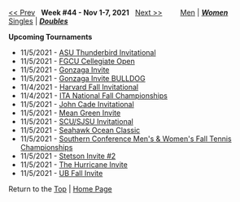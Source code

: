 <a name="top"></a>[<< Prev](women_doubles_2143.md) &nbsp; **Week #44 - Nov 1-7, 2021** &nbsp; [Next >>](women_doubles_2145.md) &nbsp;&nbsp;&nbsp;&nbsp;&nbsp;&nbsp;&nbsp; [Men](./men_doubles_2144.md) &#124; [***Women***](./women_doubles_2144.md) &nbsp;&nbsp;&nbsp;&nbsp;&nbsp; [Singles](./women_singles_2144.md) &#124; [***Doubles***](./women_doubles_2144.md)

**Upcoming Tournaments**  
- 11/5/2021 - <a href="https://colleges.wearecollegetennis.com/competitions/ArizonaStateUniversityW/Tournaments/Overview/539AAEB8-CB2F-46ED-8DAD-69DE1A5FEC2B" target="_blank">ASU Thunderbird Invitational</a>  
- 11/5/2021 - <a href="https://colleges.wearecollegetennis.com/competitions/FloridaGulfCoastUniversityW/Tournaments/Overview/366369DF-D1D6-4447-B214-C4B5012C2F42" target="_blank">FGCU Cellegiate Open</a>  
- 11/5/2021 - <a href="https://colleges.wearecollegetennis.com/competitions/GonzagaUniversityW/Tournaments/Overview/F28FCCEF-4BC1-4442-AA94-59500ADE80D8" target="_blank">Gonzaga Invite</a>  
- 11/5/2021 - <a href="https://colleges.wearecollegetennis.com/competitions/GonzagaUniversityW/Tournaments/Overview/92D5D3EA-78F6-46C4-B8B6-24485A28CE1D" target="_blank">Gonzaga Invite BULLDOG</a>  
- 11/4/2021 - <a href="https://colleges.wearecollegetennis.com/competitions/HarvardUniversityW/Tournaments/Overview/BA786C50-A446-4E92-9092-433D2C4A4F77" target="_blank">Harvard Fall Invitational</a>  
- 11/4/2021 - <a href="https://colleges.wearecollegetennis.com/competitions/ITA/Tournaments/Overview/3C0D3BF7-1EA0-4314-9798-02FE691DD86E" target="_blank">ITA National Fall Championships</a>  
- 11/5/2021 - <a href="https://colleges.wearecollegetennis.com/competitions/MississippiStateUnivW/Tournaments/Overview/E7E24596-5A63-454E-9711-8B3FDC25E020" target="_blank">John Cade Invitational</a>  
- 11/5/2021 - <a href="https://colleges.wearecollegetennis.com/competitions/UnivOfNorthTexasW/Tournaments/Overview/EF6FA1CB-A90F-4BA0-B5BD-1D5B642D3C48" target="_blank">Mean Green Invite</a>  
- 11/5/2021 - <a href="https://colleges.wearecollegetennis.com/competitions/SantaClaraUniversityW/Tournaments/Overview/BBE3EA3C-9201-43BE-AD2E-553A4B616F3C" target="_blank">SCU/SJSU Invitational</a>  
- 11/5/2021 - <a href="https://colleges.wearecollegetennis.com/competitions/UNCWilmingtonW/Tournaments/Overview/FE307133-DF38-4D97-8DE6-D59D765D1738" target="_blank">Seahawk Ocean Classic</a>  
- 11/5/2021 - <a href="https://colleges.wearecollegetennis.com/competitions/ITA/Tournaments/Overview/3BD3D9A3-1CE7-4BB9-93E6-7D1ECED07DFE" target="_blank">Southern Conference Men's & Women's Fall Tennis Championships</a>  
- 11/5/2021 - <a href="https://colleges.wearecollegetennis.com/competitions/StetsonUniversityW/Tournaments/Overview/C590F4B3-B589-4914-B27B-15E64C3D0E46" target="_blank">Stetson Invite #2</a>  
- 11/5/2021 - <a href="https://colleges.wearecollegetennis.com/competitions/UniversityOfTulsaW/Tournaments/Overview/9EC94FD0-CD14-417E-AF67-50993725A2A1" target="_blank">The Hurricane Invite</a>  
- 11/5/2021 - <a href="https://colleges.wearecollegetennis.com/competitions/UniversityAtBuffaloSUNYW/Tournaments/Overview/B0B719F8-A62E-4D29-A341-820B59C4A6C8" target="_blank">UB Fall Invite</a>  

Return to the [Top](./women_doubles_2144.md) &#124; [Home Page](../../index.md)